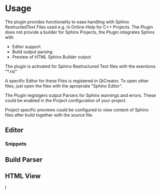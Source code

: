 # Usage

The plugin provides functionality to ease handling with
Sphinx RestructedText Files used e.g. in Online-Help for C++ Projects. The Plugin does not provide a builder for
Sphinx Projects, the Plugin integrates Sphinx with

* Editor support
* Build output parsing
* Preview of HTML Sphinx Builder output


The plugin is activated for Sphinx Restructured Text files with the exentions "*.rst"

A specific Editor for these Files is registered in QtCreator. To open other files, just open the files with the apropriate "Sphinx Editor".

The Plugin registgers output Parsers for Sphinx warnings and errors. These could be enabled in the Project configuration of your project.

Project specific previews could be configured to view content of Sphinx files after build together with the source file.

## Editor

### Snippets


## Build Parser


## HTML View



I



